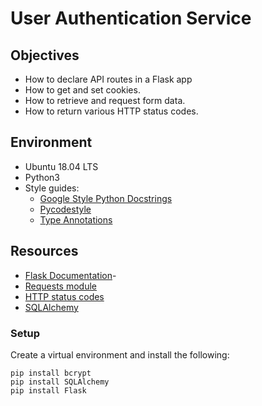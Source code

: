 # User Authentication Service

## Objectives
- How to declare API routes in a Flask app
- How to get and set cookies.
- How to retrieve and request form data.
- How to return various HTTP status codes.

## Environment
 - Ubuntu 18.04 LTS
 - Python3
 - Style guides:
    - [Google Style Python Docstrings](https://sphinxcontrib-napoleon.readthedocs.io/en/latest/example_google.html)
    - [Pycodestyle](https://pycodestyle.pycqa.org/en/latest/intro.html#example-usage-and-output)
    - [Type Annotations](https://mypy.readthedocs.io/en/latest/cheat_sheet_py3.html)

## Resources
- [Flask Documentation](https://flask.palletsprojects.com/en/3.0.x/quickstart/)- 
- [Requests module](https://requests.kennethreitz.org/en/latest/user/quickstart/)
- [HTTP status codes](https://developer.mozilla.org/en-US/docs/Web/HTTP/Status)
- [SQLAlchemy](https://docs.sqlalchemy.org/en/13/orm/tutorial.html#declare-a-mapping)

### Setup
Create a virtual environment and install the following:
```
pip install bcrypt
pip install SQLAlchemy
pip install Flask
```
